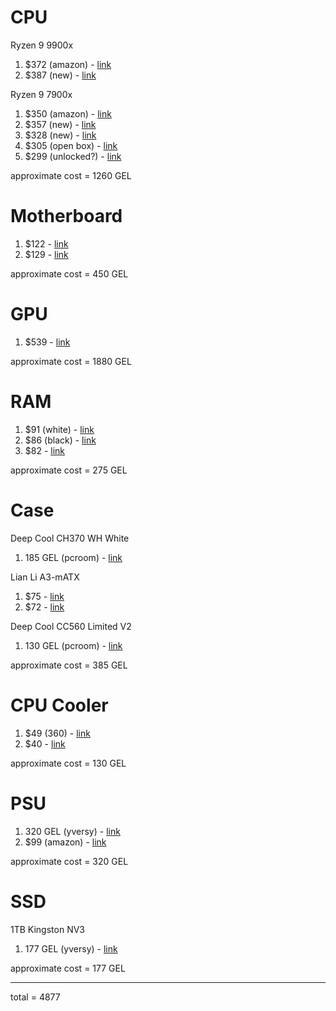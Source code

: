 # CPU

Ryzen 9 9900x

1. $372 (amazon) - [link](https://www.amazon.com/AMD-RyzenTM-9900X-24-Thread-Processor/dp/B0D6NN87T8?ref_=Oct_d_otopr_d_193870011_7&pd_rd_w=jvIkE&content-id=amzn1.sym.48dedb24-204f-4fb3-a22a-bd005b512d57&pf_rd_p=48dedb24-204f-4fb3-a22a-bd005b512d57&pf_rd_r=AV5ZGQ0WAPDSTHTHH1CQ&pd_rd_wg=DwlCR&pd_rd_r=a5f2d562-ed68-4795-b21f-3f14e4bbab36&pd_rd_i=B0D6NN87T8)
2. $387 (new) - [link](https://www.ebay.com/itm/305730469239?_skw=ryzen+9+9900x&epid=17070577178&itmmeta=01JNS6PRG00X4WNF3TCWJ12VRE&hash=item472ef4bd77:g:fw0AAOSw0IFmvkpU&itmprp=enc%3AAQAKAAAA8FkggFvd1GGDu0w3yXCmi1efhpAcLsoPkb%2Bs1qm28nhtjMtCaVw7fn%2FAb8EaLKZt3ImlYBmTxZ6UsQ89Qun2759toBc9eU347d4uA6X%2FmtssBKFa1G6WaKPHEVF16iPbviGS5RgjrO7eNt6Yot70TA%2B4cD044j6UkwWyT9nqTDDg7hl2K8D4OOtVBmTd5ZQtXDCOrltkG9gNFZOj3BzrLTJRflSHyjX0dDWNie8TmsbfQxj%2B4zNiI5zfPdS1Ei%2BHEnhRmzHaMjYID49vyih0aov9oEV3TmR7UtvURt7GfqaYjbp8RtRshJ5nKsDnstcCkQ%3D%3D%7Ctkp%3ABk9SR5iI26auZQ)

Ryzen 9 7900x

1. $350 (amazon) - [link](https://www.amazon.com/AMD-7900X-24-Thread-Unlocked-Processor/dp/B0BBJ59WJ4/ref=sr_1_1?crid=1K5GVWMA8AXN&dib=eyJ2IjoiMSJ9.0f4tCLpP4XbyomduYvXZImdw4SZYXHijbRYlP-aVFKtJnQcS8BzCbyKOu9qXT9u27b4NO_Mo5_MmcygWOP9WYaufMP1Vf34oU80sqYjE0O9hN0U7RNL_y-J9JRBt8u5-eNSUmQSl_Y44gh1jyS_RL7_vRAwGT-PQ7ZdEq_I0CIb95H2QGFVIN2JD4NHkrBhIUrKSHgyb1E2BHGvosAMkPHBEOZ7SkbMOseP6nJFRyOQ.wPeIOzyvvovntHCry_viERlwbzpsJNP1DrDnqi-Ji8w&dib_tag=se&keywords=7900x&qid=1741369743&sprefix=7900%2Caps%2C293&sr=8-1&th=1)
2. $357 (new) - [link](https://www.ebay.com/itm/385145694171?_skw=ryzen+9+7900x&epid=22057005109&itmmeta=01JNR4EPBHRSCEJTSPZ45N7E9H&hash=item59ac78e7db:g:QI4AAOSwol1mDeg8&itmprp=enc%3AAQAKAAAA4FkggFvd1GGDu0w3yXCmi1cIYJKQYPx%2FAQKsm3q%2B6n%2Fx0LXZbnU9%2Fm5%2F8qrt7RKKt3BFuXRrU7fWGxC8pjQNlQa10OGLoXqpSjYMwYMltGL%2BjGxgednT9ovIn4a1SZ0h%2Fg2np3JakkN%2BFJOemfSi5Adw4DJJG%2BISSpLOtwoFZ%2FXOfSbMEXz7HS1tBPryuBGcMmx6%2B9tYq6DDUNJ4vxW9y8lTsBU2X3Hisl4yIMYzS7ZNhzAl%2B0JJdyBlwhFLWhERbO%2BUHxA%2Fie8bZNLKLwB1QbBvexfpqCAUZkjnZf7AxAeO%7Ctkp%3ABFBM9uW6hK5l)
3. $328 (new) - [link](https://www.ebay.com/itm/396255989299?_skw=ryzen+9+7900x&epid=22057005109&itmmeta=01JNR4EPBJKDJ37PQR2ZQQSFMW&hash=item5c42b28e33:g:~HIAAOSwxyhnZqBM&itmprp=enc%3AAQAKAAAA0FkggFvd1GGDu0w3yXCmi1eDk6LL1eInxNUoTprGp%2BsGqTnKsbQaI4FrjBzDoVmDdP802RNnMYA4TTrry8s9BpXTRIAiM8ZoWKwQ7%2Fp%2FOhSVZhIUeRVrJ9323u50vg7TM5VBZodfmjfdHckJ%2FwMhYyQGX1BCG9sVld0wweZP2yU0yx6QqRvaz2SJeDP3SYUqQArOolF8AF4T%2Bjluj02ZgL5DYNhJ21ZEhHfAcJ61wqzuhKKvFcWhwmVsR69RpFWlFOrZ%2FFiH8Wc6lMGFfidauzw%3D%7Ctkp%3ABk9SR_jluoSuZQ)
4. $305 (open box) - [link](https://www.ebay.com/itm/396202789111?_skw=ryzen+9+7900x&epid=22057005109&itmmeta=01JNR4EPBJPHP2NQHF2WPR67NM&hash=item5c3f86c8f7:g:OFMAAOSwE8FnrDAj&itmprp=enc%3AAQAKAAAA0FkggFvd1GGDu0w3yXCmi1eASTAeFusUYoxAlSkuWMK6ZapttomqnCqpSbg7GXAmHgFD0eeEJOvsxdj6KrCjlyrYvWRt54z0FS8wuFp9AqI4UAJaTxjEMxcpChH67vCpiusOHoSEXp%2BQWGup0t%2Fz42MI7CXiavAss4wB%2FjHHr8ZP9%2BLKrsdA8ZICYsX5bwkvhrsjSgX%2FVCj6Mf1lgfHktiKY0vwdfkcSE9KnqTgPhMewmKhTtf95GllpOOpiN3aXDYT7GPi4zDP%2B3hfx0kAB7M8%3D%7Ctkp%3ABk9SR_jluoSuZQ)
5. $299 (unlocked?) - [link](https://www.ebay.com/itm/266595910623?_skw=ryzen+9+7900x&epid=22057005109&itmmeta=01JNR4EPBJCH5N43FPE32J3VBP&hash=item3e125ac3df:g:KVwAAOSwhelkVeg0&itmprp=enc%3AAQAKAAAA8FkggFvd1GGDu0w3yXCmi1dSgPRa5sWU3qOfLjXzec1vu7JrjLz3zueaEMWNSZzJiA2nlkmAJireUkVCZv%2BFIUmRlhY6ZzA17NxYhll%2Bz9Hlwb7vn4Ea1PGffTSk7vcjZOFh%2Bwd0NfSrmt2Aua1M1i6scy4qlqFrnwdsxUAX%2BOHn32SUynUuq9cWrmxIwKnJYhMsceZzGYRS%2Bt9qjWxjUd1i9fDIgFTsF2VLu9aofzKQ%2B5LzgCtsp0t7q4ldH9Gt78BGdaW51Fg89TjEnQiGED7X5VvK6NrhKDZ83f5mW7G1net9F6RQGCuDXJBF8bXi5w%3D%3D%7Ctkp%3ABk9SR_jluoSuZQ)

approximate cost = 1260 GEL

# Motherboard

1. $122 - [link](https://www.ebay.com/itm/305111421177?_skw=ASRock+B650M+Pro+RS+Micro+ATX+AM5+Motherboard&itmmeta=01JNRFKQE4DCBV2Z6XWF5TASS3&hash=item470a0ed0f9%3Ag%3Apc8AAOSw%7Eu9k8b9f&itmprp=enc%3AAQAKAAABEFkggFvd1GGDu0w3yXCmi1cFSbpKE1ANRrQTbSq4njPM2Vr83DQiouqNfdeMvbVfMvf3mZaOplKi2Mmwv6nl3oBlcL94jKMoJ1vdlQ%2B6fxCvUEtHzf9divvZGJAKBweYQXTQ7MVCxd5CcCuCWffSy%2BJQD5Em1APCLxf3KcABn%2Fe14POTiOLyyTpzamDH0MHpOqQkUvk4Gt4DH7%2BaDVtjhFRfZYPtnsxcbsLgBY%2B3lwHDMEaUdONf3P8OxLeM5qrDYVTMldsJXtd7b5EfDYxKL3w%2FhGuqAMHjm3HMscB08mIcximvlEg6MdzwOWrbKFt5%2FBqHzFeb1ULKKhJtUNnp7z5sN%2F70B47%2B7OarR0dQoct5%7Ctkp%3ABk9SR5j3zo-uZQ&LH_ItemCondition=1000)
2. $129 - [link](https://www.newegg.com/asrock-b650m-pro-rs-micro-atx-amd-b650-am5/p/N82E16813162130)

approximate cost = 450 GEL

# GPU

1. $539 - [link](https://www.amazon.com/GIGABYTE-Graphics-WINDFORCE-GV-R78XTGAMING-OC-16GD/dp/B0CGHQ32S2)

approximate cost = 1880 GEL

# RAM

1. $91 (white) - [link](https://www.ebay.com/itm/295893297207?_skw=T-Create+Expert+32+GB+%282+x+16+GB%29+DDR5-6000&itmmeta=01JNRFRS2JE06XY0JVJ1JBA2EW&hash=item44e49d6837:g:kDYAAOSwdr9k45s0&itmprp=enc%3AAQAKAAABEFkggFvd1GGDu0w3yXCmi1dMosTUj803iESmh658AaQB%2Be9Lwge4io8wiJmnZohBlFXKjh6fUFyxy2paVuutxKqQWrjbnDpYpbQvXBJL05ISjnul4T8xNGDx2gJ79mJDsMXuDsxz3nM70%2BQIkNeh%2Bpbrnat7%2B2cpJBRtfPStvUGizG6yrRKSdqyY1YoHc3tIidk7dupLx7hOCfYOz9G%2FXVG%2BcIEzOG2466EefmEdhgWZkJwC%2BQb16%2BCHhZum8iNR96nom9ocpXO%2FXrwGu7KRs1Fy26aqI%2BkTWByz2Y%2BHHkR2V2h%2F9xddIKw2Q6%2Fs8erz2sLzKgzjmpjbvVaQ4XASMIeYFThYeQdjfh72wUhsl4G8%7Ctkp%3ABk9SR7CR44-uZQ)
2. $86 (black) - [link](https://www.ebay.com/itm/387393455373?_skw=T-Create+Expert+32+GB+%282+x+16+GB%29+DDR5-6000&itmmeta=01JNRFRS2JAHF1SEG3EA3SRHBT&hash=item5a3273050d:g:7h8AAOSwuilm6Aq4&itmprp=enc%3AAQAKAAAA8FkggFvd1GGDu0w3yXCmi1cd2ll9hcMHV%2BPjRwS%2FUEyQPEqh8xtCkr6S8IhUqEgjuAcuJv7%2FHwlXj%2BfX0sTNE3fDEaXNgH3%2Bcavrd8DKLLnYom%2B0FGhvSfbbsAzYR%2B5HDsk5TQTsn8sDy1825TkipppowkV6N3%2B41iGB82JoIZwJcdtfSyBd3qLSzFp7GB7EdcFsQ6kxhkSmgWsvwtRNeJ21NDVPhkr0dliMb5EyGe47WmYRgzhoKfnMxrU6UtBmp3uOEbYCwFhauJJEXo0HXcPpLjK3NMXchEvBEEToRXnfArQEdUdvD9AD8O0cjTJHmw%3D%3D%7Ctkp%3ABk9SR7CR44-uZQ)
3. $82 - [link](https://www.newegg.com/team-32gb-ddr5-6000/p/N82E16820985237)

approximate cost = 275 GEL

# Case

Deep Cool CH370 WH White

1. 185 GEL (pcroom) - [link](https://pcroom.ge/qeisebi/qeisi_Deep_Cool_CH370_WH_White_1x120_Fan?filter=10604&price_filter=0%3A850)

Lian Li A3-mATX

1. $75 - [link](https://www.ebay.com/itm/305715718284?_skw=lian+li+a3-matx+brown&itmmeta=01JNHBVFJ40S8M4ND3TBS7KRNW&hash=item472e13a88c:g:WKAAAOSws5Zms0-t&itmprp=enc%3AAQAKAAAA8FkggFvd1GGDu0w3yXCmi1ffIqi5hiwr4rW5z1PkfJy4hzJElaFdjJWJ8kfW1PS%2FjCkrQIHYOKxwGAv%2FOyiSJQpPYt0xKjjDvo8R%2FitBk3SMv7LcP3PvvYjQ8679jfFfKTyn2oqFMy1nHyiJppOOlASRLcmcNo6ykHzhbNlGU%2B87%2BjWK6NTvlV3LuwH5ekxBK8vBNwsuiaAVWSWfAcltniWa4RafDcCjoCMvrpoITpM48rWsR4yhbBVyoGfwz0YoELZs7y%2FkhOhSKny8zvyATcCrc7zPnRvdrNdjTYXEXBmAgv60E4zdqSnWNqpXBkCPGA%3D%3D%7Ctkp%3ABFBMnPntq6xl)
2. $72 - [link](https://www.newegg.com/p/2AM-000Z-000D4)

Deep Cool CC560 Limited V2 

1. 130 GEL (pcroom) - [link](https://pcroom.ge/qeisebi/qeisi_Deep_Cool_CC560_Limited_V2_Black?sort=p.price&order=ASC)

approximate cost = 385 GEL

# CPU Cooler

1. $49 (360) - [link](https://www.ebay.com/itm/306165040086?_skw=Thermalright+Aqua+Elite+360+White+V3&itmmeta=01JNT6TFNVC78HEQRWNW1WPG20&hash=item4748dbc3d6:g:BJ4AAOSwU2xny48J&itmprp=enc%3AAQAKAAAA4FkggFvd1GGDu0w3yXCmi1eEPyew5hjffvEVZ9WAYty7%2Ffc5Mw3r3BEFfq8guwgpKgLpa7%2FfFbF5ngXuEgwwsVoBEbDShm4mTGHkYilPgFPGvZAk3q%2FYeFtPDw8rDN3FOrkHlaLdUwXo8Z7xJNnsGibZlmvcpN08tK23qvYvK%2BM%2FljQ5b6LRXjeoseLyYLapbAwCJ14TReY3zqCx8EmEizOAFnkrvmnH5%2BnfwwD3hw8xWBkMQZ0%2BebuRNRiKgj%2BL3fxP39AtXFDbsxw1L1FDzfxlwWjkfmYRGB1Ss7iWNOwq%7Ctkp%3ABk9SR4r76cauZQ)
2. $40 - [link](https://www.ebay.com/itm/306115234877?_skw=Thermalright+Aqua+Elite+V3+66.17+CFM+Liquid+CPU+Cooler&epid=8073563298&itmmeta=01JNRFBDDTCX33EGQES7R5F475&hash=item4745e3cc3d:g:a8AAAOSwDSVnr834&itmprp=enc%3AAQAKAAAA8FkggFvd1GGDu0w3yXCmi1dg9gxlc0tZpyQu0uU6VEVHStYCx0lqhA7fLE4xoZSpL5EZo8Czc1AiTuZBSVT%2BM7tRoJZ36vP2WMpzBVZDQ%2FsAOww1xjpprBaeec4FLjA5vopTiqiML2TI4RPFwI8Qqg76qW5ASxsdqMc8kpS%2BQn4Z4BifnWdJJVNWKzDkHY1eW4ygPMh6qJLWDC9KjQPX20hmDkIbEa5oyyHnVnic8pHf7f2twK3gXu4T7Qb8Waw7DQIkfdN%2BHwIgAxM2jrr7QC72itzfa83Vh2N5rh%2BlbnQSOPNZVDpYCeHVHu3FS4qN4g%3D%3D%7Ctkp%3ABk9SR4bXrY-uZQ)

approximate cost = 130 GEL

# PSU

1. 320 GEL (yversy) - [link](https://yversy.ge/e-store/detail.php?ELEMENT_ID=123608)
2. $99 (amazon) - [link](https://www.amazon.com/dp/B0BYR1BXC6?tag=pcpapi-20&linkCode=ogi&th=1)

approximate cost = 320 GEL

# SSD

1TB Kingston NV3 

1. 177 GEL (yversy) - [link](https://yversy.ge/e-store/detail.php?ELEMENT_ID=123728)

approximate cost = 177 GEL

---

total = 4877
